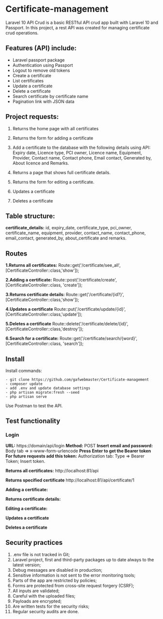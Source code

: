 # Certificate-management
Laravel 10 API Crud is a basic RESTful API crud app built with Laravel 10 and Passport. In this project, a rest API was created for managing certificate crud operations.

## Features (API) include:
- Laravel passport package
- Authentication using Passport
- Logout to remove old tokens
- Create a certificate
- List certificates
- Update a certificate
- Delete a certificate
- Search certificate by certificate name
- Pagination link with JSON data

## Project requests:
1. Returns the home page with all certificates
2. Returns the form for adding a certificate
3. Add a certificate to the database with the following details using API: Expiry date, Licence type, PCI owner, Licence name, Equipment, Provider, Contact name, Contact phone, Email contact, Generated by, About licence and Remarks.

4. Returns a page that shows full certificate details.
5. Returns the form for editing a certificate.
6. Updates a certificate
7. Deletes a certificate

## Table structure:
**certificate_details:** id, expiry_date, certificate_type, pci_owner, certificate_name, equipment, provider, contact_name, contact_phone, email_contact, generated_by, about_certificate and remarks.

## Routes
**1.Returns all certificates:**
Route::get('/certificate/see_all', [CertificateController::class,'show']);

**2.Adding a certificate:**
Route::post('/certificate/create', [CertificateController::class, 'create']);

**3.Returns certificate details:**
Route::get('/certificate/{id?}', [CertificateController::class,'show']);

**4.Updates a certificate**
Route::put('/certificate/update/{id}', [CertificateController::class,'update']);

**5.Deletes a certificate**
Route::delete('/certificate/delete/{id}', [CertificateController::class,'destroy']);

**6.Search for a certificate:**
Route::get('/certificate/search/{word}', [CertificateController::class, 'search']);

## Install
Install commands:
```
- git clone https://github.com/gafwebmaster/Certificate-management
- composer update
- add .env and update database settings
- php artisan migrate:fresh --seed
- php artisan serve
```
Use Postman to test the API.

## Test functionality
### Login ###
**URL:** https://domain/api/login
**Method:** POST
**Insert email and password:** Body tab => x-www-form-urlencode
**Press Enter to get the Bearer token**
**For future requests add this token:**
Authorization tab: Type => Bearer Token; Insert token.

**Returns all certificates:**
http://localhost:81/api

**Returns specified certificate**
http://localhost:81/api/certificate/1

**Adding a certificate:**

**Returns certificate details:**

**Editing a certificate:**

**Updates a certificate**

**Deletes a certificate**

## Security practices
1. .env file is not tracked in Git;
2. Laravel project, first and third-party packages up to date always to the latest version;
3. Debug messages are disabled in production;
4. Sensitive information is not sent to the error monitoring tools;
5. Parts of the app are restricted by policies;
6. Forms are protected from cross-site request forgery (CSRF);
7. All inputs are validated;
8. Careful with the uploaded files;
9. Payloads are encrypted;
10. Are written tests for the security risks;
11. Regular security audits are done.
